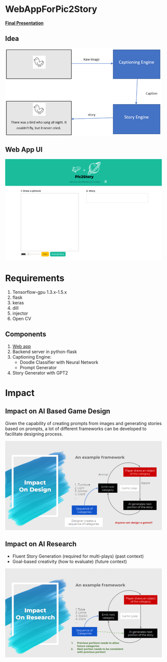 # WebAppForPic2Story
**[Final Presentation](resources/presentation.pdf)**
## Idea
![Idea](resources/idea.PNG)

## Web App UI
![App](resources/front.PNG)
# Requirements
1. Tensorflow-gpu 1.3.x-1.5.x
2. flask
3. keras
4. dill
5. injector
6. Open CV

## Components
1. [Web app](frontend/pic2story.html)
2. Backend server in python-flask
3. Captioning Engine:
    - Doodle Classifier with Neural Network
    - Prompt Generator
4. Story Generator with GPT2

# Impact
## Impact on AI Based Game Design
Given the capability of creating prompts from images and generating stories based on prompts, a lot of different frameworks can be developed to facilitate designing process.

![impact design](resources/impact_design.PNG)

## Impact on AI Research 
- Fluent Story Generation (required for multi-plays) (past context)
- Goal-based creativity (how to evaluate) (future context)

![impact design](resources/impact_research.PNG)
